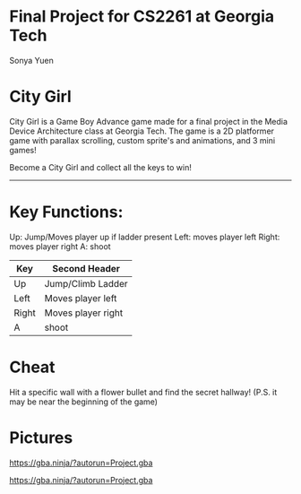 # Final Project for CS2261 at Georgia Tech
Sonya Yuen


# City Girl
City Girl is a Game Boy Advance game made for a final project in the Media Device Architecture class at Georgia Tech. The game is a 2D platformer game with parallax scrolling, custom sprite's and animations, and 3 mini games! 

Become a City Girl and collect all the keys to win!

----------------
# Key Functions:

Up: Jump/Moves player up if ladder present
Left: moves player left
Right: moves player right
A: shoot 


| Key  | Second Header |
| ------------- | ------------- |
| Up  | Jump/Climb Ladder |
| Left | Moves player left  |
| Right | Moves player right |
| A | shoot |


# Cheat
Hit a specific wall with a flower bullet and find the secret hallway! (P.S. it may be near the beginning of the game)


# Pictures



https://gba.ninja/?autorun=Project.gba

https://gba.ninja/?autorun=Project.gba
